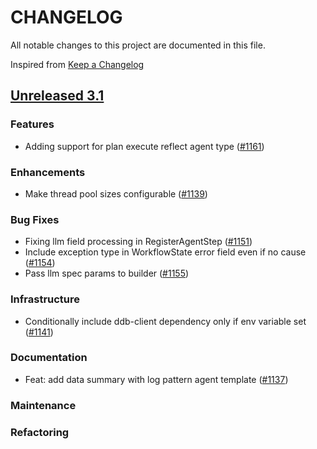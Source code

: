 # CHANGELOG
All notable changes to this project are documented in this file.

Inspired from [Keep a Changelog](https://keepachangelog.com/en/1.1.0/)

## [Unreleased 3.1](https://github.com/opensearch-project/flow-framework/compare/3.0...HEAD)
### Features
- Adding support for plan execute reflect agent type ([#1161](https://github.com/opensearch-project/flow-framework/pull/1161))
### Enhancements
- Make thread pool sizes configurable ([#1139](https://github.com/opensearch-project/flow-framework/issues/1139))

### Bug Fixes
- Fixing llm field processing in RegisterAgentStep ([#1151](https://github.com/opensearch-project/flow-framework/pull/1151))
- Include exception type in WorkflowState error field even if no cause ([#1154](https://github.com/opensearch-project/flow-framework/pull/1154))
- Pass llm spec params to builder ([#1155](https://github.com/opensearch-project/flow-framework/pull/1155))

### Infrastructure
- Conditionally include ddb-client dependency only if env variable set ([#1141](https://github.com/opensearch-project/flow-framework/issues/1141))

### Documentation
- Feat: add data summary with log pattern agent template ([#1137](https://github.com/opensearch-project/flow-framework/pull/1137))
### Maintenance
### Refactoring
